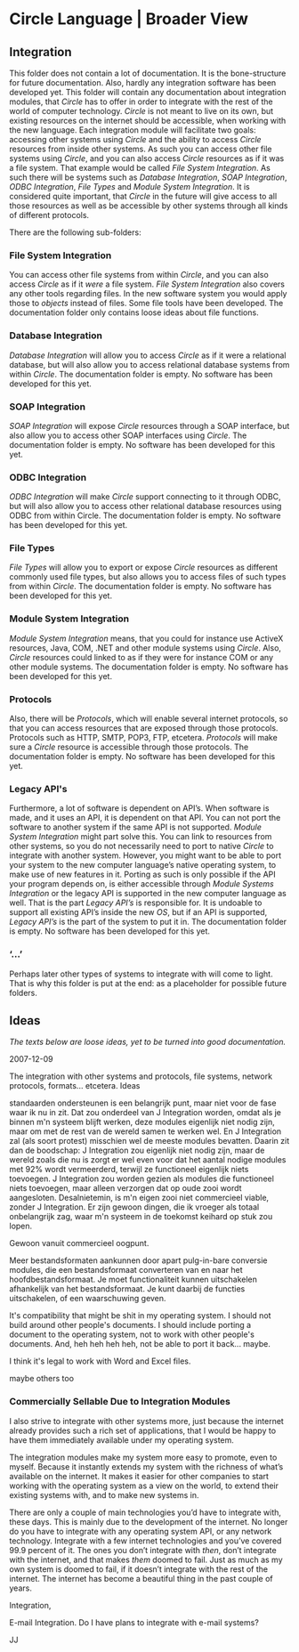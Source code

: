 ﻿Circle Language | Broader View
==============================

Integration
-----------

This folder does not contain a lot of documentation. It is the bone-structure for future documentation. Also, hardly any integration software has been developed yet. This folder will contain any documentation about integration modules, that *Circle* has to offer in order to integrate with the rest of the world of computer technology. *Circle* is not meant to live on its own, but existing resources on the internet should be accessible, when working with the new language. Each integration module will facilitate two goals: accessing other systems using *Circle* and the ability to access *Circle* resources from inside other systems. As such you can access other file systems using *Circle*, and you can also access *Circle* resources as if it was a file system. That example would be called *File System Integration*. As such there will be systems such as *Database Integration*, *SOAP Integration*, *ODBC Integration*, *File Types* and *Module System Integration*. It is considered quite important, that *Circle* in the future will give access to all those resources as well as be accessible by other systems through all kinds of different protocols.

There are the following sub-folders:

### File System Integration

You can access other file systems from within *Circle*, and you can also access *Circle* as if it *were* a file system. *File System Integration* also covers any other tools regarding files. In the new software system you would apply those to *objects* instead of files. Some file tools have been developed. The documentation folder only contains loose ideas about file functions.

### Database Integration

*Database Integration* will allow you to access *Circle* as if it were a relational database, but will also allow you to access relational database systems from within *Circle*. The documentation folder is empty. No software has been developed for this yet.

### SOAP Integration

*SOAP Integration* will expose *Circle* resources through a SOAP interface, but also allow you to access other SOAP interfaces using *Circle*. The documentation folder is empty. No software has been developed for this yet.

### ODBC Integration

*ODBC Integration* will make *Circle* support connecting to it through ODBC, but will also allow you to access other relational database resources using ODBC from within Circle. The documentation folder is empty. No software has been developed for this yet.

### File Types

*File Types* will allow you to export or expose *Circle* resources as different commonly used file types, but also allows you to access files of such types from within *Circle*. The documentation folder is empty. No software has been developed for this yet.

### Module System Integration

*Module System Integration* means, that you could for instance use ActiveX resources, Java, COM, .NET and other module systems using *Circle*. Also, *Circle* resources could linked to as if they were for instance COM or any other module systems. The documentation folder is empty. No software has been developed for this yet.

### Protocols

Also, there will be *Protocols*, which will enable several internet protocols, so that you can access resources that are exposed through those protocols. Protocols such as HTTP, SMTP, POP3, FTP, etcetera. *Protocols* will make sure a *Circle* resource is accessible through those protocols. The documentation folder is empty. No software has been developed for this yet.

### Legacy API's

Furthermore, a lot of software is dependent on API’s. When software is made, and it uses an API, it is dependent on that API. You can not port the software to another system if the same API is not supported. *Module System Integration* might part solve this. You can link to resources from other systems, so you do not necessarily need to port to native *Circle* to integrate with another system. However, you might want to be able to port your system to the new computer language’s native operating system, to make use of new features in it. Porting as such is only possible if the API your program depends on, is either accessible through *Module Systems Integration* or the legacy API is supported in the new computer language as well. That is the part *Legacy API’s* is responsible for. It is undoable to support all existing API’s inside the new *OS*, but if an API is supported, *Legacy API’s* is the part of the system to put it in. The documentation folder is empty. No software has been developed for this yet.

### ‘...’

Perhaps later other types of systems to integrate with will come to light. That is why this folder is put at the end: as a placeholder for possible future folders.


Ideas
------

*The texts below are loose ideas, yet to be turned into good documentation.*

2007-12-09

The integration with other systems and protocols, file systems, network protocols, formats... etcetera.
Ideas

standaarden ondersteunen is een belangrijk punt,
maar niet voor de fase waar ik nu in zit.
Dat zou onderdeel van J Integration worden,
omdat als je binnen m'n systeem blijft werken,
deze modules eigenlijk niet nodig zijn,
maar om met de rest van de wereld samen te
werken wel.
En J Integration zal (als soort protest) misschien wel de meeste modules bevatten. Daarin zit dan de boodschap: J Integration zou eigenlijk niet nodig zijn, maar de wereld zoals die nu is zorgt er wel even voor dat het aantal nodige modules met 92% wordt vermeerderd, terwijl ze functioneel eigenlijk niets toevoegen. J Integration zou worden gezien als modules die functioneel niets toevoegen, maar alleen verzorgen dat op oude zooi wordt aangesloten. Desalnietemin, is m'n eigen zooi niet commercieel viable, zonder J Integration. Er zijn gewoon dingen, die ik vroeger als totaal onbelangrijk zag, waar m'n systeem in de toekomst keihard op stuk zou lopen.

Gewoon vanuit commercieel oogpunt.

Meer bestandsformaten aankunnen door apart pulg-in-bare conversie modules, die een bestandsformaat converteren van en naar het hoofdbestandsformaat. Je moet functionaliteit kunnen uitschakelen afhankelijk van het bestandsformaat. Je kunt daarbij de functies uitschakelen, of een waarschuwing geven.

It's compatibility that might be shit in my operating system. I should not build around other people's documents. I should include porting a document to the operating system, not to work with other people's documents. And, heh heh heh heh, not be able to port it back... maybe.


I think it's legal to work with Word and Excel files.

maybe others too

### Commercially Sellable Due to Integration Modules

I also strive to integrate with other systems more, just because the internet already provides such a rich set of applications, that I would be happy to have them immediately available under my operating system.

The integration modules make my system more easy to promote, even to myself. Because it instantly extends my system with the richness of what’s available on the internet. It makes it easier for other companies to start working with the operating system as a view on the world, to extend their existing systems with, and to make new systems in.

There are only a couple of main technologies you’d have to integrate with, these days. This is mainly due to the development of the internet. No longer do you have to integrate with any operating system API, or any network technology. Integrate with a few internet technologies and you’ve covered 99.9 percent of it. The ones you don’t integrate with *then*, don’t integrate with the internet, and that makes *them* doomed to fail. Just as much as my own system is doomed to fail, if it doesn’t integrate with the rest of the internet. The internet has become a beautiful thing in the past couple of years.


Integration,

E-mail Integration.
Do I have plans to integrate with e-mail systems?

JJ